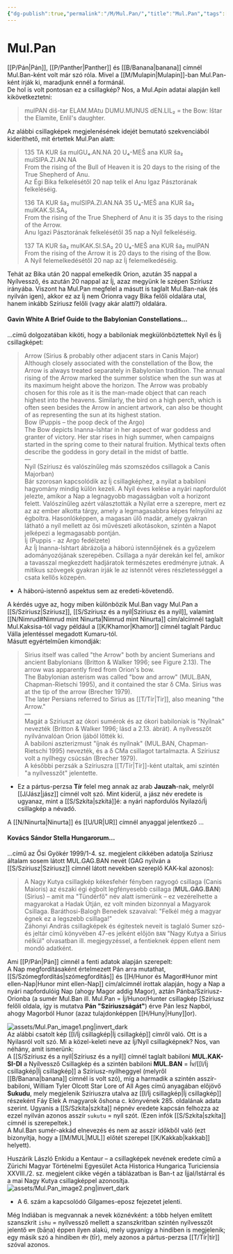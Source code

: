 ```yaml
---
{"dg-publish":true,"permalink":"/M/Mul.Pan/","title":"Mul.Pan","tags":["Englishtexttranslated"],"created":"2023-10-29T06:48","updated":"2024-10-25T23:34"}
---
```



# Mul.Pan

[[P/Pán\|Pán]], [[P/Panther\|Panther]] és [[B/Banana\|banana]] címnél Mul.Ban-ként volt már szó róla. Mivel a [[M/Mulapin\|Mulapin]]-ban Mul.Pan-ként írják ki, maradjunk ennél a formánál.  
De hol is volt pontosan ez a csillagkép? Nos, a Mul.Apin adatai alapján kell kikövetkeztetni:  
> mulPAN diš-tar ELAM.MAtu DUMU.MUNUS dEN.LIL₂ = the Bow: Ištar the Elamite, Enlil's daughter.  

Az alábbi csillagképek megjelenésének idejét bemutató szekvenciából kideríthető, mit értettek Mul.Pan alatt:  
> 135 TA KUR ša mulGU₄.AN.NA 20 U₄-MEŠ ana KUR ša₂ mulSIPA.ZI.AN.NA  
> From the rising of the Bull of Heaven it is 20 days to the rising of the True Shepherd of Anu.  
> Az Égi Bika felkelésétől 20 nap telik el Anu Igaz Pásztorának felkeléséig.  
>
> 136 TA KUR ša₂ mulSIPA.ZI.AN.NA 35 U₄-MEŠ ana KUR ša₂ mulKAK.SI.SA₂  
> From the rising of the True Shepherd of Anu it is 35 days to the rising of the Arrow.  
> Anu Igazi Pásztorának felkelésétől 35 nap a Nyíl felkeléséig.  
>
> 137 TA KUR ša₂ mulKAK.SI.SA₂ 20 U₄-MEŠ ana KUR ša₂ mulPAN  
> From the rising of the Arrow it is 20 days to the rising of the Bow.  
> A Nyíl felemelkedésétől 20 nap az Íj felemelkedéséig.  

Tehát az Bika után 20 nappal emelkedik Orion, azután 35 nappal a Nyílvessző, és azután 20 nappal az Íj, azaz megyünk le szépen Szíriusz irányába. Viszont ha Mul.Pan megfelel a másutt is taglalt Mul.Ban-nak (és nyilván igen), akkor ez az Íj nem Orionra vagy Bika felőli oldalára utal, hanem inkább Szíriusz felőli (vagy akár alatti?) oldalára.  

#### Gavin White A Brief Guide to the Babylonian Constellations...

...című dolgozatában kiköti, hogy a babiloniak megkülönböztettek Nyíl és Íj csillagképet:  
> Arrow (Sirius & probably other adjacent stars in Canis Major)  
> Although closely associated with the constellation of the Bow, the Arrow is always treated separately in Babylonian tradition. The annual rising of the Arrow marked the summer solstice when the sun was at its maximum height above the horizon. The Arrow was probably chosen for this role as it is the man-made object that can reach highest into the heavens. Similarly, the bird on a high perch, which is often seen besides the Arrow in ancient artwork, can also be thought of as representing the sun at its highest station.  
> Bow (Puppis – the poop deck of the Argo)  
> The Bow depicts Inanna-Ishtar in her aspect of war goddess and granter of victory. Her star rises in high summer, when campaigns started in the spring come to their natural fruition. Mythical texts often describe the goddess in gory detail in the midst of battle.  
> —  
> Nyíl (Szíriusz és valószínűleg más szomszédos csillagok a Canis Majorban)  
> Bár szorosan kapcsolódik az Íj csillagképhez, a nyilat a babiloni hagyomány mindig külön kezeli. A Nyíl éves kelése a nyári napfordulót jelezte, amikor a Nap a legnagyobb magasságban volt a horizont felett. Valószínűleg azért választották a Nyilat erre a szerepre, mert ez az az ember alkotta tárgy, amely a legmagasabbra képes felnyúlni az égboltra. Hasonlóképpen, a magasan ülő madár, amely gyakran látható a nyíl mellett az ősi művészeti alkotásokon, szintén a Napot jelképezi a legmagasabb pontján.  
> Íj (Puppis - az Argo fedélzete)  
> Az Íj Inanna-Ishtart ábrázolja a háború istennőjének és a győzelem adományozójának szerepében. Csillaga a nyár derekán kel fel, amikor a tavasszal megkezdett hadjáratok természetes eredményre jutnak. A mitikus szövegek gyakran írják le az istennőt véres részletességgel a csata kellős közepén.
- A háború-istennő aspektus sem az eredeti-követendő.  

A kérdés ugye az, hogy miben különbözik Mul.Ban vagy Mul.Pan a [[S/Szíriusz\|Szíriusz]], [[S/Szíriusz és a nyíl\|Szíriusz és a nyíl]], valamint [[N/Nimrud#Nimrud mint Ninurta\|Nimrud mint Ninurta]] cím/alcímnél taglalt Mul.Kaksisa-tól vagy például a [[K/Khamor\|Khamor]] címnél taglalt Párduc Válla jelentéssel megadott Kumaru-tól.  
Másutt egyértelműen kimondják:  
> Sirius itself was called "the Arrow" both by ancient Sumerians and ancient Babylonians (Britton & Walker 1996; see Figure 2.13). The arrow was apparently fired from Orion's bow.  
> The Babylonian asterism was called "bow and arrow" (MUL.BAN, Chapman-Rietschi 1995), and it contained the star δ CMa. Sirius was at the tip of the arrow (Brecher 1979).  
> The later Persians referred to Sirius as [[T/Tír\|Tir]], also meaning "the Arrow."  
> —  
> Magát a Szíriuszt az ókori sumérok és az ókori babiloniak is "Nyílnak" nevezték (Britton & Walker 1996; lásd a 2.13. ábrát). A nyílvesszőt nyilvánvalóan Orion íjából lőtték ki.  
> A babiloni aszterizmust "íjnak és nyílnak" (MUL.BAN, Chapman-Rietschi 1995) nevezték, és a δ CMa csillagot tartalmazta. A Szíriusz volt a nyílhegy csúcsán (Brecher 1979).  
> A későbbi perzsák a Szíriuszra [[T/Tír\|Tír]]-ként utaltak, ami szintén "a nyílvesszőt" jelentette.  
- Ez a pártus-perzsa **Tír** felel meg annak az arab **Jauzah**-nak, melyről [[J/Jász\|jász]] címnél volt szó. Mint kiderül, a jász név eredete is ugyanaz, mint a [[S/Szkíta\|szkítá]]é: a nyári napfordulós Nyilazó/Íj csillagkép a névadó.  

A [[N/Ninurta\|Ninurta]] és [[U/UR\|UR]] címnél anyaggal jelentkező ...

#### Kovács Sándor Stella Hungarorum...

...című az Ősi Gyökér 1999/1-4. sz. megjelent cikkében adatolja Szíriusz általam sosem látott MUL.GAG.BAN nevét (GAG nyilván a [[S/Szíriusz\|Szíriusz]] címnél látott nevekben szereplő KAK-kal azonos):  
> A Nagy Kutya csillagkép kékesfehér fényben ragyogó csillaga (Canis Maioris) az északi égi égbolt legfényesebb csillaga (**MUL.GAG.BAN**) (Sirius) – amit ma "Tündérfő" név alatt ismerünk – ez vezérelhette a magyarokat a Hadak Útján, ez volt minden bizonnyal a Magyarok Csillaga. Baráthosi-Balogh Benedek szavaival: "Felkél még a magyar égnek ez a legszebb csillaga!"  
> Záhonyi András csillagképek és égitestek neveit is taglaló Sumer szó- és jeltár című könyvében 47-es jelként előjön `BAN` "Nagy Kutya a Sirius nélkül" olvasatban ill. megjegyzéssel, a fentieknek éppen ellent nem mondó adatként.  

Ami [[P/Pán\|Pán]] címnél a fenti adatok alapján szerepelt:  
A Nap megfordításaként értelmezett Pán arra mutathat, [[S/Szómegfordítás\|szómegfordítás]] és [[H/Hunor és Magor#Hunor mint ellen-Nap\|Hunor mint ellen-Nap]] cím/alcímnél írottak alapján, hogy a Nap a nyári napfordulóig Nap (ahogy Magor addig Magor), aztán Pánba/Szíriusz-Orionba (a sumér Mul.Ban ill. Mul.Pan = Íj/Hunor/Hunter csillagkép \[Szíriusz felőli oldala, így is mutatva **Pán "Szíriuszságát"**) érve Pán lesz Napból, ahogy Magorból Hunor (azaz tulajdonképpen [[H/Huny\|Huny]]or).  

![assets/Mul.Pan_image1.png|invert_dark](/img/user/M/assets/Mul.Pan_image1.png)  
Az alábbi csatolt kép [[I/Íj csillagkép\|Íj csillagkép]] címről való. Ott is a Nyilasról volt szó. Mi a közel-keleti neve az Íj/Nyíl csillagképnek? Nos, van néhány, amit ismerünk:  
A [[S/Szíriusz és a nyíl\|Szíriusz és a nyíl]] címnél taglalt babiloni **MUL.KAK-SI-DI** a Nyílvessző Csillagkép és a szintén babiloni **MUL.BAN** = Ív/[[I/Íj csillagkép\|Íj csillagkép]] a Szíriusz-nyílheggyel (melyről [[B/Banana\|banana]] címnél is volt szó), míg a harmadik a szintén asszír-babiloni, William Tyler Olcott Star Lore of All Ages című anyagában előjövő **Sukudu**, mely megjelenik Szíriuszra utalva az [[I/Íj csillagkép\|Íj csillagkép]] részeként Fáy Elek A magyarok őshona c. könyvének 285. oldalának adata szerint. Ugyanis a [[S/Szkíta\|szkíta]] népnév eredete kapcsán felhozza az ezzel nyilván azonos asszír `sukutu` = nyíl szót. (Ezen infók [[S/Szkíta\|szkíta]] címnél is szerepeltek.)  
A Mul.Ban sumér-akkád elnevezés és nem az asszír időkből való (ezt bizonyítja, hogy a [[M/MUL\|MUL]] előtét szerepel [[K/Kakkab\|kakkab]] helyett).  

Huszárik László Enkidu a Kentaur – a csillagképek nevének eredete című a Zürichi Magyar Történelmi Egyesület Acta Historica Hungarica Turiciensia XXVIII./2. sz. megjelent cikke végén a táblázatban is Ban-t az Íjjal/Istárral és a mai Nagy Kutya csillagképpel azonosítja.  
![assets/Mul.Pan_image2.png|invert_dark](/img/user/M/assets/Mul.Pan_image2.png)  
- A 6. szám a kapcsolódó Gilgames-eposz fejezetet jelenti.

Még Indiában is megvannak a nevek köznévként: a több helyen említett szanszkrit `ishu` = nyílvessző mellett a szanszkritban szintén nyílvesszőt jelentő `बाण` (bāṇa) éppen ilyen alakú, mely ugyanígy a hindiben is megjelenik; egy másik szó a hindiben `तीर` (tīr), mely azonos a pártus-perzsa [[T/Tír\|tír]] szóval azonos.  